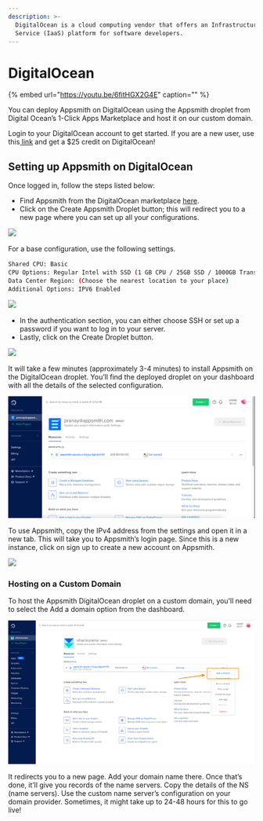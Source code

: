 ```yaml
---
description: >-
  DigitalOcean is a cloud computing vendor that offers an Infrastructure as a
  Service (IaaS) platform for software developers.
---
```


# DigitalOcean

{% embed url="https://youtu.be/6fitHGX2G4E" caption="" %}

You can deploy Appsmith on DigitalOcean using the Appsmith droplet from Digital Ocean’s 1-Click Apps Marketplace and host it on our custom domain.

Login to your DigitalOcean account to get started. If you are a new user, use this[ link](https://marketplace.digitalocean.com/apps/appsmith?refcode=469c9f1431e4) and get a $25 credit on DigitalOcean!

## Setting up Appsmith on DigitalOcean

Once logged in, follow the steps listed below:

* Find Appsmith from the DigitalOcean marketplace [here](https://marketplace.digitalocean.com/apps/appsmith).
* Click on the Create Appsmith Droplet button; this will redirect you to a new page where you can set up all your configurations.

![](../.gitbook/assets/appsmith_droplet.gif)

For a base configuration, use the following settings.

```bash
Shared CPU: Basic
CPU Options: Regular Intel with SSD (1 GB CPU / 25GB SSD / 1000GB Transfer )
Data Center Region: (Choose the nearest location to your place)
Additional Options: IPV6 Enabled
```

![](../.gitbook/assets/droplet_config.gif)

* In the authentication section, you can either choose SSH or set up a password if you want to log in to your server.
* Lastly, click on the Create Droplet button.

![](../.gitbook/assets/droplet_password.gif)

It will take a few minutes \(approximately 3-4 minutes\) to install Appsmith on the DigitalOcean droplet. You’ll find the deployed droplet on your dashboard with all the details of the selected configuration.

![](../.gitbook/assets/do_dashboard.png)

To use Appsmith, copy the IPv4 address from the settings and open it in a new tab. This will take you to Appsmith’s login page. Since this is a new instance, click on sign up to create a new account on Appsmith.

![](../.gitbook/assets/signup_appsmoith.gif)

### Hosting on a Custom Domain

To host the Appsmith DigitalOcean droplet on a custom domain, you’ll need to select the Add a domain option from the dashboard.

![](../.gitbook/assets/custom_domain.jpeg)

It redirects you to a new page. Add your domain name there. Once that’s done, it’ll give you records of the name servers. Copy the details of the NS \(name servers\). Use the custom name server’s configuration on your domain provider. Sometimes, it might take up to 24-48 hours for this to go live!

